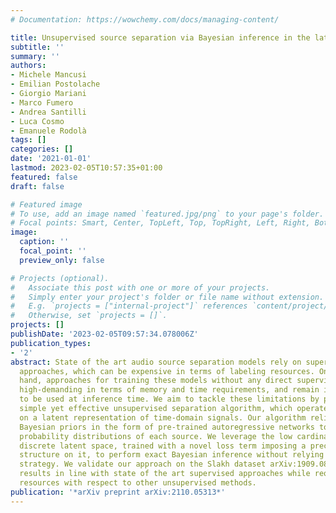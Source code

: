```yaml
---
# Documentation: https://wowchemy.com/docs/managing-content/

title: Unsupervised source separation via Bayesian inference in the latent domain
subtitle: ''
summary: ''
authors:
- Michele Mancusi
- Emilian Postolache
- Giorgio Mariani
- Marco Fumero
- Andrea Santilli
- Luca Cosmo
- Emanuele Rodolà
tags: []
categories: []
date: '2021-01-01'
lastmod: 2023-02-05T10:57:35+01:00
featured: false
draft: false

# Featured image
# To use, add an image named `featured.jpg/png` to your page's folder.
# Focal points: Smart, Center, TopLeft, Top, TopRight, Left, Right, BottomLeft, Bottom, BottomRight.
image:
  caption: ''
  focal_point: ''
  preview_only: false

# Projects (optional).
#   Associate this post with one or more of your projects.
#   Simply enter your project's folder or file name without extension.
#   E.g. `projects = ["internal-project"]` references `content/project/deep-learning/index.md`.
#   Otherwise, set `projects = []`.
projects: []
publishDate: '2023-02-05T09:57:34.078006Z'
publication_types:
- '2'
abstract: State of the art audio source separation models rely on supervised data-driven
  approaches, which can be expensive in terms of labeling resources. On the other
  hand, approaches for training these models without any direct supervision are typically
  high-demanding in terms of memory and time requirements, and remain impractical
  to be used at inference time. We aim to tackle these limitations by proposing a
  simple yet effective unsupervised separation algorithm, which operates directly
  on a latent representation of time-domain signals. Our algorithm relies on deep
  Bayesian priors in the form of pre-trained autoregressive networks to model the
  probability distributions of each source. We leverage the low cardinality of the
  discrete latent space, trained with a novel loss term imposing a precise arithmetic
  structure on it, to perform exact Bayesian inference without relying on an approximation
  strategy. We validate our approach on the Slakh dataset arXiv:1909.08494, demonstrating
  results in line with state of the art supervised approaches while requiring fewer
  resources with respect to other unsupervised methods.
publication: '*arXiv preprint arXiv:2110.05313*'
---
```

